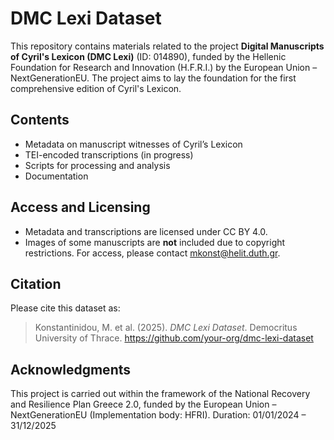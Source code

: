 # DMC Lexi Dataset

This repository contains materials related to the project **Digital Manuscripts of Cyril's Lexicon (DMC Lexi)** (ID: 014890), funded by the Hellenic Foundation for Research and Innovation (H.F.R.I.) by the European Union – NextGenerationEU. The project aims to lay the foundation for the first comprehensive edition of Cyril's Lexicon.

## Contents

- Metadata on manuscript witnesses of Cyril’s Lexicon
- TEI-encoded transcriptions (in progress)
- Scripts for processing and analysis
- Documentation

## Access and Licensing

- Metadata and transcriptions are licensed under CC BY 4.0.
- Images of some manuscripts are **not** included due to copyright restrictions. For access, please contact mkonst@helit.duth.gr.

## Citation

Please cite this dataset as:

> Konstantinidou, M. et al. (2025). *DMC Lexi Dataset*. Democritus University of Thrace. https://github.com/your-org/dmc-lexi-dataset

## Acknowledgments

This project is carried out within the framework of the National Recovery and Resilience Plan Greece 2.0, funded by the European Union – NextGenerationEU (Implementation body: HFRI). Duration: 01/01/2024 – 31/12/2025


